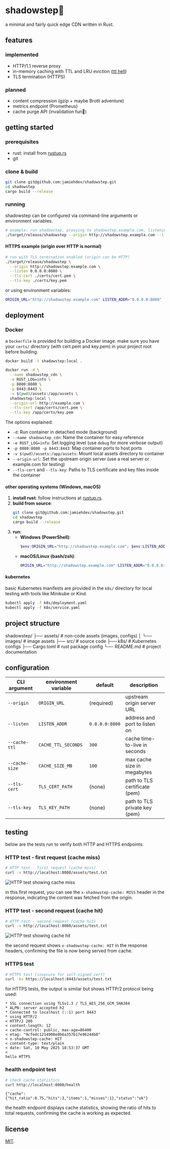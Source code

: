 # shadowstep🥷

a minimal and fairly quick edge CDN written in Rust.

## features

### implemented
* HTTP/1.1 reverse proxy
* in-memory caching with TTL and LRU eviction ([ttl hell](https://calpaterson.com/ttl-hell.html))
* TLS termination (HTTPS)

### planned
* content compression (gzip + maybe Brotli adventure)
* metrics endpoint (Prometheus)
* cache purge API (invalidation fun🫣)

## getting started

### prerequisites

*   rust: install from [rustup.rs](https://rustup.rs/)
*   git

### clone & build

```bash
git clone git@github.com:jamiehdev/shadowstep.git
cd shadowstep
cargo build --release
```

### running

shadowstep can be configured via command-line arguments or environment variables.

```bash
# example: run shadowstep, proxying to shadowstep.example.com, listening on port 8080
./target/release/shadowstep --origin http://shadowstep.example.com --listen 0.0.0.0:8080
```

#### HTTPS example (origin over HTTP is normal)
```bash
# run with TLS termination enabled (origin can be HTTP)
./target/release/shadowstep \
  --origin http://shadowstep.example.com \
  --listen 0.0.0.0:8080 \
  --tls-cert ./certs/cert.pem \
  --tls-key ./certs/key.pem
```

or using environment variables:

```bash
ORIGIN_URL="http://shadowstep.example.com" LISTEN_ADDR="0.0.0.0:8080" ./target/release/shadowstep
```

## deployment

### Docker

a `Dockerfile` is provided for building a Docker image. make sure you have your `certs/` directory (with cert.pem and key.pem) in your project root before building.

```bash
docker build -t shadowstep:local .
```

```bash
docker run -d \
  --name shadowstep_cdn \
  -e RUST_LOG=info \
  -p 8080:8080 \
  -p 8443:8443 \
  -v $(pwd)/assets:/app/assets \
  shadowstep:local \
  --origin-url http://example.com \
  --tls-cert /app/certs/cert.pem \
  --tls-key /app/certs/key.pem
```

The options explained:
- `-d`: Run container in detached mode (background)
- `--name shadowstep_cdn`: Name the container for easy reference
- `-e RUST_LOG=info`: Set logging level (use `debug` for more verbose output)
- `-p 8080:8080 -p 8443:8443`: Map container ports to host ports
- `-v $(pwd)/assets:/app/assets`: Mount local assets directory to container
- `--origin-url`: Set the upstream origin server (use a real server or example.com for testing)
- `--tls-cert` and `--tls-key`: Paths to TLS certificate and key files inside the container

#### other operating systems (Windows, macOS)

1.  **install rust**: follow instructions at [rustup.rs](https://rustup.rs/).
2.  **build from source**:
    ```bash
    git clone git@github.com:jamiehdev/shadowstep.git
    cd shadowstep
    cargo build --release
    ```
3.  **run**:
    *   **Windows (PowerShell)**:
        ```powershell
        $env:ORIGIN_URL="http://shadowstep.example.com"; $env:LISTEN_ADDR="0.0.0.0:8080"; .\target\release\shadowstep.exe
        ```
    *   **macOS/Linux (bash/zsh)**:
        ```bash
        ORIGIN_URL="http://shadowstep.example.com" LISTEN_ADDR="0.0.0.0:8080" ./target/release/shadowstep
        ```

#### kubernetes

basic Kubernetes manifests are provided in the `k8s/` directory for local testing with tools like Minikube or Kind.

```bash
kubectl apply -f k8s/deployment.yaml
kubectl apply -f k8s/service.yaml
```

## project structure

shadowstep/
├── assets/          # non-code assets (images, configs)
│   └── images/      # image assets
├── src/             # source code
├── k8s/             # Kubernetes configs
├── Cargo.toml       # rust package config
└── README.md        # project documentation

## configuration

| CLI argument    | environment variable | default         | description                        |
|-----------------|----------------------|-----------------|------------------------------------|
| `--origin`      | `ORIGIN_URL`         | (required)      | upstream origin server URL         |
| `--listen`      | `LISTEN_ADDR`        | `0.0.0.0:8080`  | address and port to listen on      |
| `--cache-ttl`   | `CACHE_TTL_SECONDS`  | `300`           | cache time-to-live in seconds      |
| `--cache-size`  | `CACHE_SIZE_MB`      | `100`           | max cache size in megabytes        |
| `--tls-cert`    | `TLS_CERT_PATH`      | (none)          | path to TLS certificate (pem)      |
| `--tls-key`     | `TLS_KEY_PATH`       | (none)          | path to TLS private key (pem)      |

## testing

below are the tests run to verify both HTTP and HTTPS endpoints:

### HTTP test - first request (cache miss)

```bash
# HTTP test - first request (cache miss)
curl -v http://localhost:8080/assets/test.txt
```

![HTTP test showing cache miss](https://i.imgur.com/GPTlpOS.png)

in this first request, you can see the `x-shadowstep-cache: MISS` header in the response, indicating the content was fetched from the origin.

### HTTP test - second request (cache hit)

```bash
# HTTP test - second request (cache hit)
curl -v http://localhost:8080/assets/test.txt
```

![HTTP test showing cache hit](https://i.imgur.com/cUmSQk5.png)

the second request shows `x-shadowstep-cache: HIT` in the response headers, confirming the file is now being served from cache.

### HTTPS test

```bash
# HTTPS test (insecure for self-signed cert)
curl -kv https://localhost:8443/assets/test.txt
```

for HTTPS tests, the output is similar but shows HTTP/2 protocol being used:

```
* SSL connection using TLSv1.3 / TLS_AES_256_GCM_SHA384
* ALPN: server accepted h2
* Connected to localhost (::1) port 8443
* using HTTP/2
< HTTP/2 200
< content-length: 12
< cache-control: public, max-age=86400
< etag: "9cfedc1214908e0b6a357b17e96244b0"
< x-shadowstep-cache: HIT
< content-type: text/plain
< date: Sat, 10 May 2025 18:53:37 GMT
<
hello HTTPS
```

### health endpoint test

```bash
# check cache statistics
curl http://localhost:8080/health
```

```
{"cache":{"hit_ratio":0.75,"hits":3,"items":1,"misses":1},"status":"ok"}
```

the health endpoint displays cache statistics, showing the ratio of hits to total requests, confirming the cache is working as expected.

## license

[MIT](https://opensource.org/licenses/MIT).